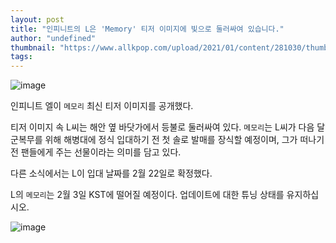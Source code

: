 ```yaml
---
layout: post
title: "인피니트의 L은 'Memory' 티저 이미지에 빛으로 둘러싸여 있습니다."
author: "undefined"
thumbnail: "https://www.allkpop.com/upload/2021/01/content/281030/thumb/1611847827-20210128-l.jpg"
tags: 
---
```



![image](https://www.allkpop.com/upload/2021/01/content/281030/1611847827-20210128-l.jpg)

인피니트 엘이 `메모리` 최신 티저 이미지를 공개했다.

티저 이미지 속 L씨는 해안 옆 바닷가에서 등불로 둘러싸여 있다. `메모리`는 L씨가 다음 달 군복무를 위해 해병대에 정식 입대하기 전 첫 솔로 발매를 장식할 예정이며, 그가 떠나기 전 팬들에게 주는 선물이라는 의미를 담고 있다.

다른 소식에서는 L이 입대 날짜를 2월 22일로 확정했다.

L의 `메모리`는 2월 3일 KST에 떨어질 예정이다. 업데이트에 대한 튜닝 상태를 유지하십시오.

![image](https://preview.redd.it/me49tg2n83e61.jpg?width=511&auto=webp&s=024cfabca15e04ffbea77e8d38704d0cb63b88d1)